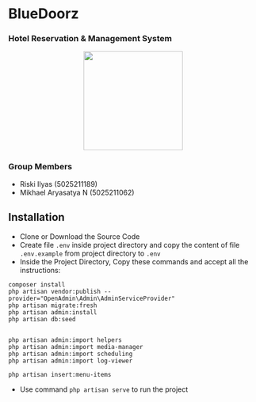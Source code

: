 # BlueDoorz
### Hotel Reservation & Management System
<p align="center">
<img src="https://github.com/riskiilyas/BlueDoorz/assets/71499142/ab4ec38f-ee48-4b9d-90be-9b4d0323a708" width="200px"/>
</p>

### Group Members
- Riski Ilyas (5025211189)
- Mikhael Aryasatya N (5025211062)

## Installation
- Clone or Download the Source Code
- Create file ```.env``` inside project directory and copy the content of file ```.env.example``` from project directory to ```.env```
- Inside the Project Directory, Copy these commands and accept all the instructions:
```
composer install
php artisan vendor:publish --provider="OpenAdmin\Admin\AdminServiceProvider"
php artisan migrate:fresh
php artisan admin:install
php artisan db:seed


php artisan admin:import helpers
php artisan admin:import media-manager
php artisan admin:import scheduling
php artisan admin:import log-viewer

php artisan insert:menu-items
```
- Use command ```php artisan serve``` to run the project
